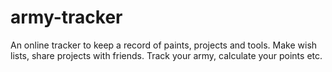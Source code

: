 # army-tracker
An online tracker to keep a record of paints, projects and tools. Make wish lists, share projects with friends. Track your army, calculate your points etc.
